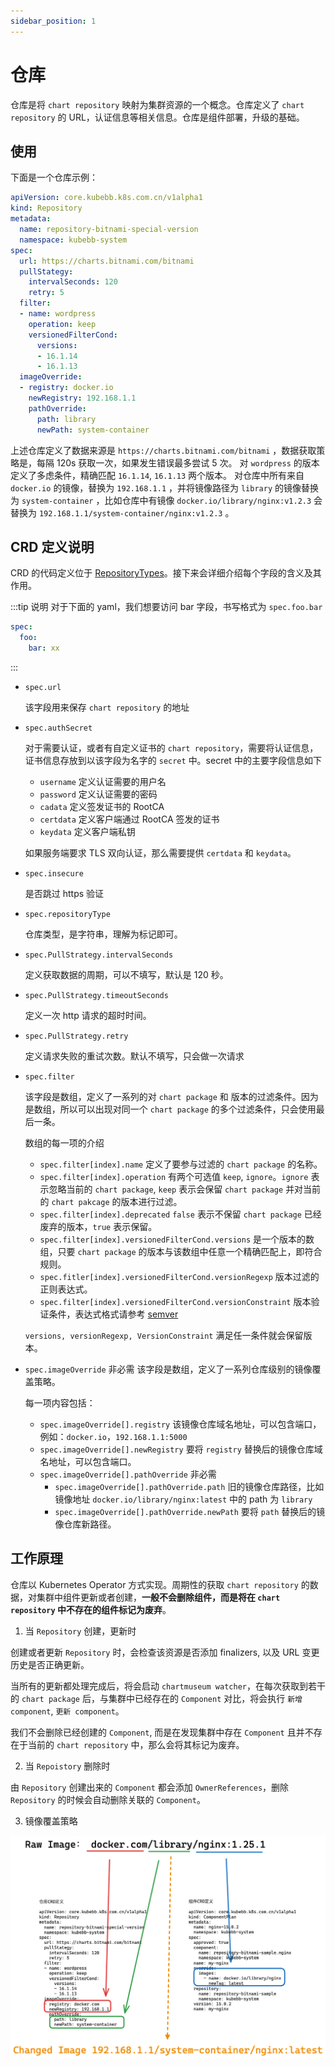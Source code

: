 ```yaml
---
sidebar_position: 1
---
```

# 仓库

仓库是将 `chart repository` 映射为集群资源的一个概念。仓库定义了 `chart repository` 的 URL，认证信息等相关信息。仓库是组件部署，升级的基础。

<!-- 介绍基本内容 -->

## 使用

下面是一个仓库示例：

```yaml
apiVersion: core.kubebb.k8s.com.cn/v1alpha1
kind: Repository
metadata:
  name: repository-bitnami-special-version
  namespace: kubebb-system
spec:
  url: https://charts.bitnami.com/bitnami
  pullStategy:
    intervalSeconds: 120
    retry: 5
  filter:
  - name: wordpress
    operation: keep
    versionedFilterCond:
      versions:
      - 16.1.14
      - 16.1.13
  imageOverride:
  - registry: docker.io
    newRegistry: 192.168.1.1
    pathOverride:
      path: library
      newPath: system-container
```

上述仓库定义了数据来源是 `https://charts.bitnami.com/bitnami` ，数据获取策略是，每隔 120s 获取一次，如果发生错误最多尝试 5 次。
对 `wordpress` 的版本定义了多虑条件，精确匹配 `16.1.14`, `16.1.13` 两个版本。
对仓库中所有来自 `docker.io` 的镜像，替换为 `192.168.1.1` ，并将镜像路径为 `library` 的镜像替换为 `system-container` ，比如仓库中有镜像 `docker.io/library/nginx:v1.2.3` 会替换为 `192.168.1.1/system-container/nginx:v1.2.3` 。

## CRD 定义说明

CRD 的代码定义位于 [RepositoryTypes](https://github.com/kubebb/core/blob/main/api/v1alpha1/repository_types.go)。接下来会详细介绍每个字段的含义及其作用。

:::tip
说明  对于下面的 yaml，我们想要访问 bar 字段，书写格式为 `spec.foo.bar`

```yaml
spec:
  foo:
    bar: xx
```

:::

- `spec.url`

  该字段用来保存 `chart repository` 的地址
- `spec.authSecret`

  对于需要认证，或者有自定义证书的 `chart repository`，需要将认证信息，证书信息存放到以该字段为名字的 `secret` 中。secret 中的主要字段信息如下

  - `username` 定义认证需要的用户名
  - `password` 定义认证需要的密码
  - `cadata` 定义签发证书的 RootCA
  - `certdata` 定义客户端通过 RootCA 签发的证书
  - `keydata` 定义客户端私钥

  如果服务端要求 TLS 双向认证，那么需要提供 `certdata` 和 `keydata`。
- `spec.insecure`

  是否跳过 https 验证
- `spec.repositoryType`

  仓库类型，是字符串，理解为标记即可。
- `spec.PullStrategy.intervalSeconds`

  定义获取数据的周期，可以不填写，默认是 120 秒。
- `spec.PullStrategy.timeoutSeconds`

  定义一次 http 请求的超时时间。
- `spec.PullStrategy.retry`

  定义请求失败的重试次数。默认不填写，只会做一次请求
- `spec.filter`

  该字段是数组，定义了一系列的对 `chart package` 和 版本的过滤条件。因为是数组，所以可以出现对同一个 `chart package` 的多个过滤条件，只会使用最后一条。

  数组的每一项的介绍

  - `spec.filter[index].name` 定义了要参与过滤的 `chart package` 的名称。
  - `spec.filter[index].operation` 有两个可选值 `keep`, `ignore`。`ignore` 表示忽略当前的 `chart package`, `keep` 表示会保留 `chart package` 并对当前的 `chart pakcage` 的版本进行过滤。
  - `spec.filter[index].deprecated` `false` 表示不保留 `chart package` 已经废弃的版本，`true` 表示保留。
  - `spec.filter[index].versionedFilterCond.versions` 是一个版本的数组，只要 `chart package` 的版本与该数组中任意一个精确匹配上，即符合规则。
  - `spec.fitler[index].versionedFilterCond.versionRegexp` 版本过滤的正则表达式。
  - `spec.filter[index].versionedFilterCond.versionConstraint` 版本验证条件，表达式格式请参考 [semver](https://github.com/Masterminds/semver#semver)

  `versions, versionRegexp, VersionConstraint` 满足任一条件就会保留版本。
- `spec.imageOverride`  非必需
  该字段是数组，定义了一系列仓库级别的镜像覆盖策略。

  每一项内容包括：

  - `spec.imageOverride[].registry` 该镜像仓库域名地址，可以包含端口，例如：`docker.io`，`192.168.1.1:5000`
  - `spec.imageOverride[].newRegistry` 要将 `registry` 替换后的镜像仓库域名地址，可以包含端口。
  - `spec.imageOverride[].pathOverride` 非必需
    - `spec.imageOverride[].pathOverride.path` 旧的镜像仓库路径，比如镜像地址 `docker.io/library/nginx:latest` 中的 path 为 `library`
    - `spec.imageOverride[].pathOverride.newPath` 要将 `path` 替换后的镜像仓库新路径。

## 工作原理

仓库以 Kubernetes Operator 方式实现。周期性的获取 `chart repository` 的数据，对集群中组件更新或者创建，**一般不会删除组件，而是将在 `chart repository` 中不存在的组件标记为废弃**。

1. 当 `Repository` 创建，更新时

创建或者更新 `Repository` 时，会检查该资源是否添加 finalizers, 以及 URL 变更历史是否正确更新。

当所有的更新都处理完成后，将会启动 `chartmuseum watcher`，在每次获取到若干的 `chart package` 后，与集群中已经存在的 `Component` 对比，将会执行 `新增 component`, `更新 component`。

我们不会删除已经创建的 `Component`, 而是在发现集群中存在 `Component` 且并不存在于当前的 `chart repository` 中，那么会将其标记为废弃。

2. 当 `Repoistory` 删除时

由 `Repository` 创建出来的 `Component` 都会添加 `OwnerReferences`，删除 `Repository` 的时候会自动删除关联的 `Component`。

3. 镜像覆盖策略

![image-changed](../images/image-changed.png)
